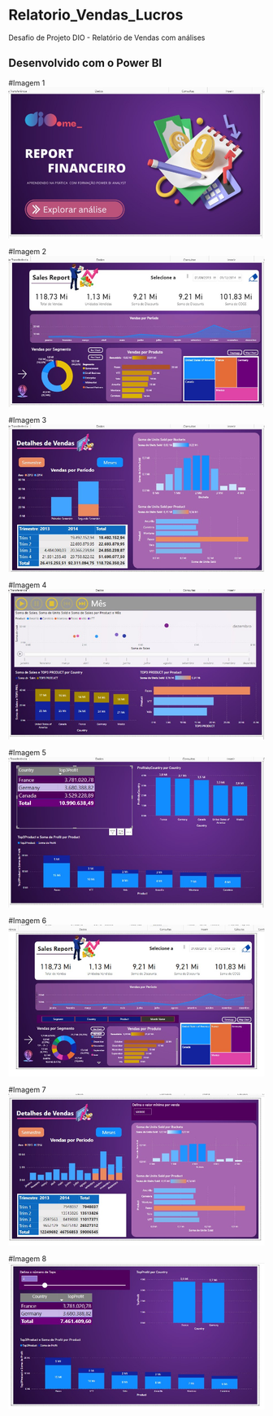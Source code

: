 # Relatorio_Vendas_Lucros
Desafio de Projeto DIO - Relatório de Vendas com análises 
## Desenvolvido com o Power BI

#Imagem 1
![](Imagem1.jpg)

#Imagem 2
![](Imagem2.jpg)

#Imagem 3
![](Imagem3.jpg)

#Imagem 4
![](Imagem4.jpg)

#Imagem 5
![](Imagem5.jpg)
 

#Imagem 6
![](Imagem6_param.jpg)

#Imagem 7
![](Imagem7_param.jpg)

#Imagem 8
![](Imagem8_param.jpg)
